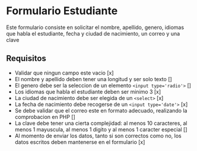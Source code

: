 # Formulario Estudiante
Este formulario consiste en solicitar el nombre, apellido, genero, idiomas que habla el estudiante, fecha y ciudad de nacimiento, un correo y una clave
## Requisitos
- Validar que ningun campo este vacio [x]
- El nombre y apellido deben tener una longitud y ser solo texto []
- El genero debe ser la seleccion de un elemento `<input type='radio'>` []
- Los idiomas que habla el estudiante deben ser minimo 3 [x]
- La ciudad de nacimiento debe ser elegida de un `<select>` [x]
- La fecha de nacimiento debe recogerse de un `<input type='date'>` [x]
- Se debe validar que el correo este en formato adecuado, realizando la comprobacion en PHP []
- La clave debe tener una cierta complejidad: al menos 10 caracteres, al menos 1 mayuscula, al menos 1 digito y al menos 1 caracter especial []
- Al momento de enviar los datos, tanto si son correctos como no, los datos escritos deben mantenerse en el formulario [x]